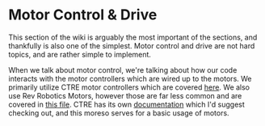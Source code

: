 # Motor Control & Drive

This section of the wiki is arguably the most important of the sections, and thankfully is also one of the simplest. Motor control and drive are not hard topics, and are rather simple to implement.

When we talk about motor control, we're talking about how our code interacts with the motor controllers which are wired up to the motors. We primarily utilize CTRE motor controllers which are covered [here](CTRE.md). We also use Rev Robotics Motors, however those are far less common and are covered in [this file](RevRobotics.md). CTRE has its own [documentation](https://docs.ctre-phoenix.com/en/latest/index.html) which I'd suggest checking out, and this moreso serves for a basic usage of motors.
